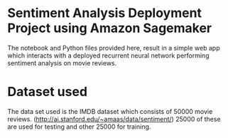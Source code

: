 # Sentiment Analysis Deployment Project using Amazon Sagemaker

The notebook and Python files provided here, result in a simple web app which interacts with a deployed recurrent neural network performing sentiment analysis on movie reviews.

# Dataset used
The data set used is the IMDB dataset which consists of 50000 movie reviews. (http://ai.stanford.edu/~amaas/data/sentiment/) 25000 of these are used for testing and other 25000 for training. 